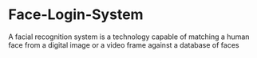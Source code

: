 # Face-Login-System
A facial recognition system is a technology capable of matching a human face from a digital image or a video frame against a database of faces
